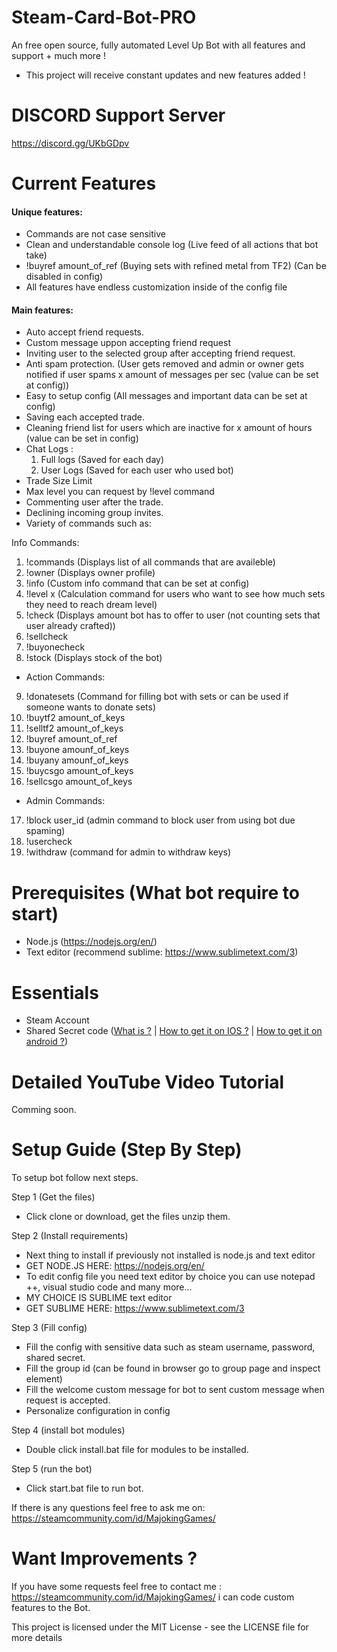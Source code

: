 # Steam-Card-Bot-PRO
An free open source, fully automated Level Up Bot with all features and support + much more !

- This project will receive constant updates and new features added !

# DISCORD Support Server

https://discord.gg/UKbGDpv

# Current Features

#### Unique features: 

- Commands are not case sensitive
- Clean and understandable console log (Live feed of all actions that bot take)
- !buyref amount_of_ref (Buying sets with refined metal from TF2) (Can be disabled in config)
- All features have endless customization inside of the config file

#### Main features: 

- Auto accept friend requests.
- Custom message uppon accepting friend request
- Inviting user to the selected group after accepting friend request.
- Anti spam protection. (User gets removed and admin or owner gets notified if user spams x amount of messages per sec (value can be set at config))
- Easy to setup config (All messages and important data can be set at config)
- Saving each accepted trade.
- Cleaning friend list for users which are inactive for x amount of hours (value can be set in config)
- Chat Logs :
    1. Full logs (Saved for each day)
    2. User Logs (Saved for each user who used bot)
- Trade Size Limit
- Max level you can request by !level command
- Commenting user after the trade.
- Declining incoming group invites.
- Variety of commands such as:

Info Commands:

1. !commands (Displays list of all commands that are availeble)
2. !owner (Displays owner profile)
3. !info (Custom info command that can be set at config)
4. !level x (Calculation command for users who want to see how much sets they need to reach dream level)
5. !check (Displays amount bot has to offer to user (not counting sets that user already crafted))
6. !sellcheck
7. !buyonecheck
8. !stock (Displays stock of the bot)

- Action Commands:

9. !donatesets (Command for filling bot with sets or can be used if someone wants to donate sets)
10. !buytf2 amount_of_keys
11. !selltf2 amount_of_keys
12. !buyref amount_of_ref
13. !buyone amounf_of_keys
14.  !buyany amounf_of_keys
15.  !buycsgo amount_of_keys
16.  !sellcsgo amount_of_keys

- Admin Commands:

17. !block user_id (admin command to block user from using bot due spaming)
18. !usercheck
19. !withdraw (command for admin to withdraw keys) 


# Prerequisites (What bot require to start)
- Node.js (https://nodejs.org/en/)
- Text editor (recommend sublime: https://www.sublimetext.com/3)

# Essentials
- Steam Account
- Shared Secret code ([What is ?](https://searchsecurity.techtarget.com/definition/shared-secret) | [How to get it on IOS ?](https://forums.backpack.tf/topic/45995-guide-how-to-get-your-shared-secret-from-ios-device-steam-mobile/) | [How to get it on android ?](https://forums.backpack.tf/topic/46354-guide-how-to-find-the-steam-identity_secret-on-an-android-phone/))

# Detailed YouTube Video Tutorial

Comming soon.

# Setup Guide (Step By Step)

To setup bot follow next steps.

Step 1 (Get the files)
- Click clone or download, get the files unzip them. 

Step 2 (Install requirements)
- Next thing to install if previously not installed is node.js and text editor
- GET NODE.JS HERE: https://nodejs.org/en/
- To edit config file you need text editor by choice you can use notepad ++, visual studio code and many more...
- MY CHOICE IS SUBLIME text editor
- GET SUBLIME HERE: https://www.sublimetext.com/3

Step 3 (Fill config)
- Fill the config with sensitive data such as steam username, password, shared secret.
- Fill the group id (can be found in browser go to group page and inspect element)
- Fill the welcome custom message for bot to sent custom message when request is accepted.
- Personalize configuration in config

Step 4 (install bot modules)
- Double click install.bat file for modules to be installed.

Step 5 (run the bot)
- Click start.bat file to run bot.

If there is any questions feel free to ask me on: https://steamcommunity.com/id/MajokingGames/

# Want Improvements ?

If you have some requests feel free to contact me : https://steamcommunity.com/id/MajokingGames/ i can code custom features to the Bot.

This project is licensed under the MIT License - see the LICENSE file for more details

